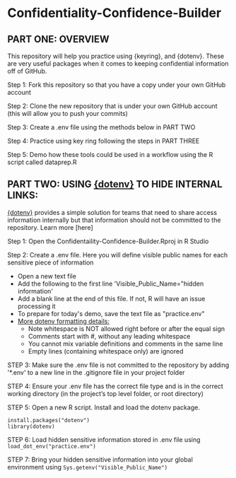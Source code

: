 # Confidentiality-Confidence-Builder

## PART ONE: OVERVIEW

This repository will help you practice using {keyring}, and {dotenv}. These are very useful packages when it comes to keeping confidential information off of GitHub.

Step 1: Fork this repository so that you have a copy under your own GitHub account

Step 2: Clone the new repository that is under your own GitHub account (this will allow you to push your commits)

Step 3: Create a .env file using the methods below in PART TWO

Step 4: Practice using key ring following the steps in PART THREE

Step 5: Demo how these tools could be used in a workflow using the R script called dataprep.R

## PART TWO: USING [{dotenv}](https://github.com/gaborcsardi/dotenv) TO HIDE INTERNAL LINKS:

[{dotenv}](https://github.com/gaborcsardi/dotenv) provides a simple solution for teams that need to share access information internally but that information should not be committed to the repository. Learn more [here]

Step 1: Open the Confidentaility-Confidence-Builder.Rproj in R Studio

Step 2: Create a .env file. Here you will define visible public names for each sensitive piece of information

- Open a new text file
- Add the following to the first line 'Visible_Public_Name="hidden information'
- Add a blank line at the end of this file. If not, R will have an issue processing it
- To prepare for today's demo, save the text file as "practice.env"
- [More dotenv formatting details:](https://github.com/gaborcsardi/dotenv/blob/x/README.md)
    - Note whitespace is NOT allowed right before or after the equal sign
    - Comments start with #, without any leading whitespace
    - You cannot mix variable definitions and comments in the same line
    - Empty lines (containing whitespace only) are ignored

STEP 3: Make sure the .env file is not committed to the repository by adding '*.env' to a new line in the .gitignore file in your project folder

STEP 4: Ensure your .env file has the correct file type and is in the correct working directory (in the project’s top level folder, or root directory)

STEP 5: Open a new R script. Install and load the dotenv package. 
```
install.packages("dotenv")
library(dotenv)
```

STEP 6: Load hidden sensitive information stored in .env file using `load_dot_env("practice.env")`

STEP 7: Bring your hidden sensitive information into your global environment using `Sys.getenv("Visible_Public_Name")`
